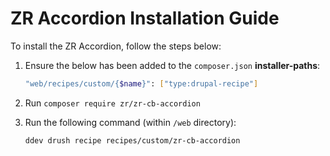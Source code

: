 # ZR Accordion Installation Guide

To install the ZR Accordion, follow the steps below:

1. Ensure the below has been added to the `composer.json` **installer-paths**:
    ```sh
    "web/recipes/custom/{$name}": ["type:drupal-recipe"]
    ```
2. Run `composer require zr/zr-cb-accordion`
3. Run the following command (within `/web` directory):

    ```sh
    ddev drush recipe recipes/custom/zr-cb-accordion
    ```

